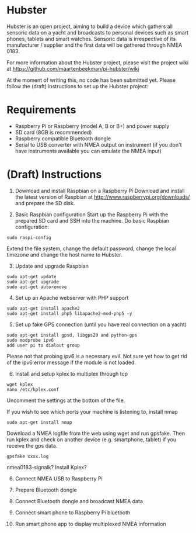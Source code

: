 Hubster
======

Hubster is an open project, aiming to build a device which gathers all sensoric data on a yacht and broadcasts to personal devices such as smart phones, tablets and smart watches. Sensoric data is irrespective of its manufacturer / supplier and the first data will be gathered through NMEA 0183.

For more information about the Hubster project, please visit the project wiki at https://github.com/maartenbeekman/pi-hubster/wiki

At the moment of writing this, no code has been submitted yet. Please follow the (draft) instructions to set up the Hubster project:

Requirements
============
- Raspberry Pi or Raspberry (model A, B or B+) and power supply
- SD card (8GB is recommended)
- Raspberry compatible Bluetooth dongle
- Serial to USB converter with NMEA output on instrument (if you don't have instruments available you can emulate the NMEA input)

(Draft) Instructions
====================
1. Download and install Raspbian on a Raspberry Pi
Download and install the latest version of Raspbian at http://www.raspberrypi.org/downloads/ and prepare the SD disk.

2. Basic Raspbian configuration
Start up the Raspberry Pi with the prepared SD card and SSH into the machine. Do basic Raspbian configuration: 
```
sudo raspi-config
```
Extend the file system, change the default password, change the local timezone and change the host name to Hubster. 

3. Update and upgrade Raspbian
```
sudo apt-get update
sudo apt-get upgrade
sudo apt-get autoremove
```

4. Set up an Apache webserver with PHP support
```
sudo apt-get install apache2
sudo apt-get install php5 libapache2-mod-php5 -y
```

5. Set up fake GPS connection (until you have real connection on a yacht)
```
sudo apt-get install gpsd, libgps20 and python-gps
sudo modprobe ipv6
add user pi to dialout group
```
Please not that probing ipv6 is a necessary evil. Not sure yet how to get rid of the ipv6 error message if the module is not loaded.

6. Install and setup kplex to multiplex through tcp
```
wget kplex
nano /etc/kplex.conf
```
Uncomment the settings at the bottom of the file.

If you wish to see which ports your machine is listening to, install nmap
```
sudo apt-get install nmap
```

Download a NMEA logfile from the web using wget and run gpsfake. Then run kplex and check on another device (e.g. smartphone, tablet) if you receive the gps data.
```
gpsfake xxxx.log
```
nmea0183-signalk?
Install Kplex?

6. Connect NMEA USB to Raspberry Pi

7. Prepare Bluetooth dongle

8. Connect Bluetooth dongle and broadcast NMEA data

9. Connect smart phone to Raspberry Pi bluetooth

10. Run smart phone app to display multiplexed NMEA information
